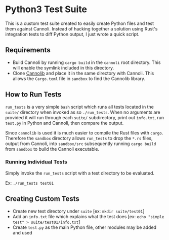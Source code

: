 # Python3 Test Suite

This is a custom test suite created to easily create Python files and test
them against Cannoli. Instead of hacking together a solution using Rust's
integration tests to diff Python output, I just wrote a quick script.

## Requirements
- Build Cannoli by running `cargo build` in the `cannoli` root directory. This
  will enable the symlink included in this directory.
- Clone [Cannolib](https://github.com/joncatanio/cannolib) and place it in the
  same directory with Cannoli. This allows the `Cargo.toml` file in `sandbox`
  to find the Cannolib library.

## How to Run Tests
`run_tests` is a very simple `bash` script which runs all tests located in
the `suite/` directory when invoked as so `./run_tests`. When no arguments are
provided it will run through each `suite/` subdirectory, print out `info.txt`,
run `test.py` in Python and Cannoli, then compare the output.

Since `cannolib` is used it is much easier to compile the Rust files with
`cargo`. Therefore the `sandbox` directory allows `run_tests` to drop the `*.rs`
files, output from Cannoli, into `sandbox/src` subsequently running
`cargo build` from `sandbox` to build the Cannoli executable.

### Running Individual Tests
Simply invoke the `run_tests` script with a test directory to be evaluated.

Ex: `./run_tests test01`

## Creating Custom Tests
- Create new test directory under `suite` [ex: `mkdir suite/test01`]
- Add an `info.txt` file which explains what the test does
  [ex: `echo "simple test" > suite/test01/info.txt`]
- Create `test.py` as the main Python file, other modules may be added and used
